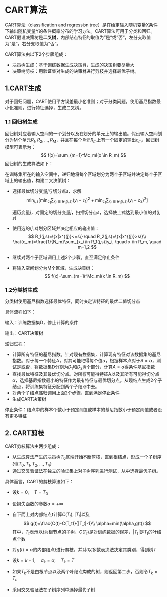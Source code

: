 # CART算法

CART算法（classification and regression tree）是在给定输入随机变量X条件下输出随机变量Y的条件概率分布的学习方法。CART算法可用于分类和回归。CART假设决策树是**二叉树**，内部结点特征的取值为”是“或”否“，左分支取值为“是”，右分支取值为”否“。

CART算法由以下2个步骤组成：

- 决策树生成：基于训练数据生成决策树，生成的决策树要尽量大
- 决策树剪枝：用验证集对生成的决策树进行剪枝并选择最优子树。



## 1.CART生成

对于回归问题，CART使用平方误差最小化准则；对于分类问题，使用基尼指数最小化准则，进行特征选择，生成二叉树。

### 1.1 回归树生成

回归树对应着输入空间的一个划分以及在划分的单元上的输出值。假设输入空间划分为M个单元$R_1,R_2,...,R_M$，并且在每个单元$R_m$上有一个固定的输出$c_m$，回归树模型可表示为：
$$
f(x)=\sum_{m=1}^Mc_mI(x \in R_m)
$$
回归树的生成算法如下：

在训练集所在的输入空间中，递归地将每个区域划分为两个子区域并决定每个子区域上的输出值，构建二叉决策树：

- 选择最优切分变量$j$与切分点$s$，求解
  $$
  \mathop{\min}_{j,s}\left[\mathop{min}_{c_1}\sum_{x_i \in R_1(j,s)}(y_i-c_1)^2+\mathop{min}_{c_1}\sum_{x_i \in R_1(j,s)}(y_i-c_2)^2\right]
  $$
  
  遍历变量$j$，对固定的切分变量$j$，扫描切分点$s$，选择使上式达到最小值的对$(j,s)$
  
- 使用选的$(j,s)$划分区域并决定相应的输出值：
  $$
  R_1(j,s)=\{x|x^{(j)}<=s\} \quad R_2(j,s)=\{x|x^{(j)}>s\}\\
  \hat{c_m}=\frac{1}{N_m}\sum_{x_i \in R_1(j,s)}y_i, \quad x \in R_m, \quad m=1,2
  $$

- 继续对两个子区域调用上述2个步骤，直至满足停止条件

- 将输入空间划分为M个区域，生成决策树：
  $$
  f(x)=\sum_{m=1}^Mc_mI(x \in R_m)
  $$

### 1.2分类树生成

分类树使用基尼指数选择最优特征，同时决定该特征的最优二值切分点

具体流程如下：

输入：训练数据集D，停止计算的条件

输出：CART决策树

递归过程：

- 计算所有特征的基尼指数。针对现有数据集，计算现有特征对该数据集的基尼指数。对于每一个特征A，对其可能取得每个值$\alpha$，根据样本点对于$A=\alpha$，测试是或否，将数据集D分割为$D_1$和$D_2$两个部分，计算$A=\alpha$得条件基尼指数
- 查找最优特征及其最优切分点。对所有可能得特征A以及其所有可能得切分点$\alpha$，选择基尼指数最小的特征作为最有特征与最优切分点。从现结点生成2个子结点，将训练集特征分配到两个子结点中去。
- 对两个子结点递归调用上面2个步骤，直到满足停止条件
- 生成CART决策树

停止条件：结点中的样本个数小于预定阈值或样本的基尼指数小于预定阈值或者没有更多特征

## 2. CART剪枝

CART剪枝算法由两步组成：

- 从生成算法产生的决策树$T_0$底端开始不断剪枝，直到根结点，形成一个子树序列$\{T_0,T_1,T_2,...,T_n\}$
- 通过交叉验证法在独立的验证集上对子树序列进行测试，从中选择最优子树。

具体而言，CART的剪枝算法如下：

- 设$k=0, \quad T=T_0$

- 设损失函数的参数$\alpha=+\infty$

- 自下而上对内部结点$t$计算$C(T_t),|T_t|$以及
  $$
  g(t)=\frac{C(t)-C(T_t)}{|T_t|-1}\\
  \alpha=min(\alpha,g(t))
  $$
  其中，$T_t$表示以$t$为根节点的子树，$C(T_t)$是对训练数据的误差，$|T_t|$是$T_t$的叶结点个数

- 对$g(t)=\alpha$的内部结点$t$进行剪枝，并对$t$以多数表决法决定其类别，得到树$T$

- 设$k=k+1, \quad \alpha_k=\alpha, \quad T_k=T$

- 如果$T_k$不是由根节点以及两个叶结点构成的树，则返回第二步，否则令$T_k=T_n$
- 采用交叉验证法在子树序列中选择最优子树